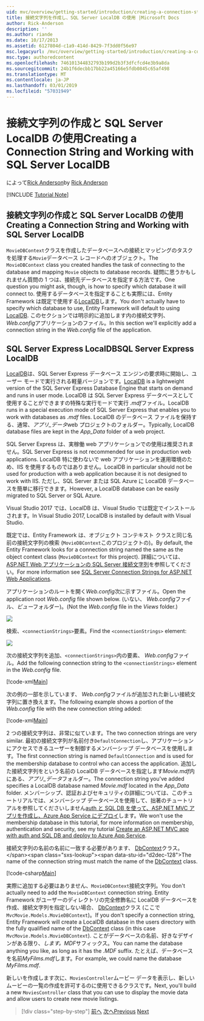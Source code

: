 ```yaml
---
uid: mvc/overview/getting-started/introduction/creating-a-connection-string
title: 接続文字列を作成し、SQL Server LocalDB の使用 |Microsoft Docs
author: Rick-Anderson
description: ''
ms.author: riande
ms.date: 10/17/2013
ms.assetid: 6127804d-c1a9-414d-8429-7f3dd0f56e97
msc.legacyurl: /mvc/overview/getting-started/introduction/creating-a-connection-string
msc.type: authoredcontent
ms.openlocfilehash: 746101344832793b199d2b3f3dfcfcd4e3b9a8da
ms.sourcegitcommit: 24b1f6decbb17bb22a45166e5fdb0845c65af498
ms.translationtype: MT
ms.contentlocale: ja-JP
ms.lasthandoff: 03/01/2019
ms.locfileid: "57031949"
---
```

<a name="creating-a-connection-string-and-working-with-sql-server-localdb"></a><span data-ttu-id="d2dec-102">接続文字列の作成と SQL Server LocalDB の使用</span><span class="sxs-lookup"><span data-stu-id="d2dec-102">Creating a Connection String and Working with SQL Server LocalDB</span></span>
====================
<span data-ttu-id="d2dec-103">によって[Rick Anderson]((https://twitter.com/RickAndMSFT))</span><span class="sxs-lookup"><span data-stu-id="d2dec-103">by [Rick Anderson]((https://twitter.com/RickAndMSFT))</span></span>

[!INCLUDE [Tutorial Note](sample/code-location.md)]

## <a name="creating-a-connection-string-and-working-with-sql-server-localdb"></a><span data-ttu-id="d2dec-104">接続文字列の作成と SQL Server LocalDB の使用</span><span class="sxs-lookup"><span data-stu-id="d2dec-104">Creating a Connection String and Working with SQL Server LocalDB</span></span>

<span data-ttu-id="d2dec-105">`MovieDBContext`クラスを作成したデータベースへの接続とマッピングのタスクを処理する`Movie`データベース レコードへのオブジェクト。</span><span class="sxs-lookup"><span data-stu-id="d2dec-105">The `MovieDBContext` class you created handles the task of connecting to the database and mapping `Movie` objects to database records.</span></span> <span data-ttu-id="d2dec-106">疑問に思うかもしれません質問の 1 つは、接続先データベースを指定する方法です。</span><span class="sxs-lookup"><span data-stu-id="d2dec-106">One question you might ask, though, is how to specify which database it will connect to.</span></span> <span data-ttu-id="d2dec-107">使用するデータベースを指定することも実際には、Entity Framework は既定で使用する[LocalDB](https://docs.microsoft.com/sql/database-engine/configure-windows/sql-server-2016-express-localdb)します。</span><span class="sxs-lookup"><span data-stu-id="d2dec-107">You don't actually have to specify which database to use, Entity Framework will default to using [LocalDB](https://docs.microsoft.com/sql/database-engine/configure-windows/sql-server-2016-express-localdb).</span></span> <span data-ttu-id="d2dec-108">このセクションでは明示的に追加します内の接続文字列、 *Web.config*アプリケーションのファイル。</span><span class="sxs-lookup"><span data-stu-id="d2dec-108">In this section we'll explicitly add a connection string in the *Web.config* file of the application.</span></span>

## <a name="sql-server-express-localdb"></a><span data-ttu-id="d2dec-109">SQL Server Express LocalDB</span><span class="sxs-lookup"><span data-stu-id="d2dec-109">SQL Server Express LocalDB</span></span>

<span data-ttu-id="d2dec-110">[LocalDB](https://docs.microsoft.com/sql/database-engine/configure-windows/sql-server-2016-express-localdb)は、SQL Server Express データベース エンジンの要求時に開始し、ユーザー モードで実行される軽量バージョンです。</span><span class="sxs-lookup"><span data-stu-id="d2dec-110">[LocalDB](https://docs.microsoft.com/sql/database-engine/configure-windows/sql-server-2016-express-localdb) is a lightweight version of the SQL Server Express Database Engine that starts on demand and runs in user mode.</span></span> <span data-ttu-id="d2dec-111">LocalDB は SQL Server Express データベースとして使用することができますの特殊な実行モードで実行 *.mdf*ファイル。</span><span class="sxs-lookup"><span data-stu-id="d2dec-111">LocalDB runs in a special execution mode of SQL Server Express that enables you to work with databases as *.mdf* files.</span></span> <span data-ttu-id="d2dec-112">LocalDB のデータベース ファイルを保持する、通常、*アプリ\_データ*web プロジェクトのフォルダー。</span><span class="sxs-lookup"><span data-stu-id="d2dec-112">Typically, LocalDB database files are kept in the *App\_Data* folder of a web project.</span></span>

<span data-ttu-id="d2dec-113">SQL Server Express は、実稼働 web アプリケーションでの使用は推奨されません。</span><span class="sxs-lookup"><span data-stu-id="d2dec-113">SQL Server Express is not recommended for use in production web applications.</span></span> <span data-ttu-id="d2dec-114">LocalDB 特に使わないで web アプリケーションを運用環境のため、IIS を使用するものではありません。</span><span class="sxs-lookup"><span data-stu-id="d2dec-114">LocalDB in particular should not be used for production with a web application because it is not designed to work with IIS.</span></span> <span data-ttu-id="d2dec-115">ただし、SQL Server または SQL Azure に LocalDB データベースを簡単に移行できます。</span><span class="sxs-lookup"><span data-stu-id="d2dec-115">However, a LocalDB database can be easily migrated to SQL Server or SQL Azure.</span></span>

<span data-ttu-id="d2dec-116">Visual Studio 2017 では、LocalDB は、Visual Studio では既定でインストールされます。</span><span class="sxs-lookup"><span data-stu-id="d2dec-116">In Visual Studio 2017, LocalDB is installed by default with Visual Studio.</span></span>

<span data-ttu-id="d2dec-117">既定では、Entity Framework は、オブジェクト コンテキスト クラスと同じ名前の接続文字列の検索 (`MovieDBContext`このプロジェクトの)。</span><span class="sxs-lookup"><span data-stu-id="d2dec-117">By default, the Entity Framework looks for a connection string named the same as the object context class (`MovieDBContext` for this project).</span></span> <span data-ttu-id="d2dec-118">詳細については、[ASP.NET Web アプリケーションの SQL Server 接続文字列](https://msdn.microsoft.com/library/jj653752.aspx)を参照してください。</span><span class="sxs-lookup"><span data-stu-id="d2dec-118">For more information see [SQL Server Connection Strings for ASP.NET Web Applications](https://msdn.microsoft.com/library/jj653752.aspx).</span></span>

<span data-ttu-id="d2dec-119">アプリケーションのルートを開く*Web.config*次に示すファイル。</span><span class="sxs-lookup"><span data-stu-id="d2dec-119">Open the application root *Web.config* file shown below.</span></span> <span data-ttu-id="d2dec-120">(いない、 *Web.config*ファイル、*ビュー*フォルダー)。</span><span class="sxs-lookup"><span data-stu-id="d2dec-120">(Not the *Web.config* file in the *Views* folder.)</span></span>

![](creating-a-connection-string/_static/image1.png)

<span data-ttu-id="d2dec-121">検索、`<connectionStrings>`要素。</span><span class="sxs-lookup"><span data-stu-id="d2dec-121">Find the `<connectionStrings>` element:</span></span>

![](creating-a-connection-string/_static/image2.png)

<span data-ttu-id="d2dec-122">次の接続文字列を追加、`<connectionStrings>`内の要素、 *Web.config*ファイル。</span><span class="sxs-lookup"><span data-stu-id="d2dec-122">Add the following connection string to the `<connectionStrings>` element in the *Web.config* file.</span></span>

[!code-xml[Main](creating-a-connection-string/samples/sample1.xml)]

<span data-ttu-id="d2dec-123">次の例の一部を示しています、 *Web.config*ファイルが追加された新しい接続文字列に置き換えます。</span><span class="sxs-lookup"><span data-stu-id="d2dec-123">The following example shows a portion of the *Web.config* file with the new connection string added:</span></span>

[!code-xml[Main](creating-a-connection-string/samples/sample2.xml)]

<span data-ttu-id="d2dec-124">2 つの接続文字列は、非常に似ています。</span><span class="sxs-lookup"><span data-stu-id="d2dec-124">The two connection strings are very similar.</span></span> <span data-ttu-id="d2dec-125">最初の接続文字列が名前付き`DefaultConnection`し、アプリケーションにアクセスできるユーザーを制御するメンバーシップ データベースを使用します。</span><span class="sxs-lookup"><span data-stu-id="d2dec-125">The first connection string is named `DefaultConnection` and is used for the membership database to control who can access the application.</span></span> <span data-ttu-id="d2dec-126">追加した接続文字列をという名前の LocalDB データベースを指定します*Movie.mdf*内にある、*アプリ\_データ*フォルダー。</span><span class="sxs-lookup"><span data-stu-id="d2dec-126">The connection string you've added specifies a LocalDB database named *Movie.mdf* located in the *App\_Data* folder.</span></span> <span data-ttu-id="d2dec-127">メンバーシップ、認証およびセキュリティの詳細については、このチュートリアルでは、メンバーシップ データベースを使用して、拙著のチュートリアルを参照してくださいしません[auth と SQL DB を使って、ASP.NET MVC アプリを作成し、Azure App Service にデプロイ](https://docs.microsoft.com/aspnet/core/security/authorization/secure-data)します。</span><span class="sxs-lookup"><span data-stu-id="d2dec-127">We won't use the membership database in this tutorial, for more information on membership, authentication and security, see my tutorial [Create an ASP.NET MVC app with auth and SQL DB and deploy to Azure App Service](https://docs.microsoft.com/aspnet/core/security/authorization/secure-data).</span></span>

<span data-ttu-id="d2dec-128">接続文字列の名前の名前に一致する必要があります、 [DbContext](https://msdn.microsoft.com/library/system.data.entity.dbcontext(v=vs.103).aspx)クラス。</span><span class="sxs-lookup"><span data-stu-id="d2dec-128">The name of the connection string must match the name of the [DbContext](https://msdn.microsoft.com/library/system.data.entity.dbcontext(v=vs.103).aspx) class.</span></span>

[!code-csharp[Main](creating-a-connection-string/samples/sample3.cs?highlight=15)]

<span data-ttu-id="d2dec-129">実際に追加する必要はありません、`MovieDBContext`接続文字列。</span><span class="sxs-lookup"><span data-stu-id="d2dec-129">You don't actually need to add the `MovieDBContext` connection string.</span></span> <span data-ttu-id="d2dec-130">Entity Framework がユーザーのディレクトリの完全修飾名に LocalDB データベースを作成、接続文字列を指定しない場合、 [DbContext](https://msdn.microsoft.com/library/system.data.entity.dbcontext(v=vs.103).aspx)クラス (ここで`MvcMovie.Models.MovieDBContext`)。</span><span class="sxs-lookup"><span data-stu-id="d2dec-130">If you don't specify a connection string, Entity Framework will create a LocalDB database in the users directory with the fully qualified name of the [DbContext](https://msdn.microsoft.com/library/system.data.entity.dbcontext(v=vs.103).aspx) class (in this case `MvcMovie.Models.MovieDBContext`).</span></span> <span data-ttu-id="d2dec-131">ことがデータベースの名前、好きなデザインがある限り、*します。MDF*サフィックス。</span><span class="sxs-lookup"><span data-stu-id="d2dec-131">You can name the database anything you like, as long as it has the *.MDF* suffix.</span></span> <span data-ttu-id="d2dec-132">たとえば、データベースを名前*MyFilms.mdf*します。</span><span class="sxs-lookup"><span data-stu-id="d2dec-132">For example, we could name the database *MyFilms.mdf*.</span></span>

<span data-ttu-id="d2dec-133">新しいを作成します次に、`MoviesController`ムービー データを表示し、新しいムービーの一覧の作成を許可するのに使用できるクラスです。</span><span class="sxs-lookup"><span data-stu-id="d2dec-133">Next, you'll build a new `MoviesController` class that you can use to display the movie data and allow users to create new movie listings.</span></span>

> [!div class="step-by-step"]
> <span data-ttu-id="d2dec-134">[前へ](adding-a-model.md)
> [次へ](accessing-your-models-data-from-a-controller.md)</span><span class="sxs-lookup"><span data-stu-id="d2dec-134">[Previous](adding-a-model.md)
[Next](accessing-your-models-data-from-a-controller.md)</span></span>
